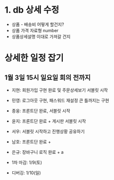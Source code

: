 # 1. db 상세 수정
- 상품 - 배송비 어떻게 할건지?
- 상품 가격 자료형 number
- 상품상세설명 이대로 가져갈 건지

# 상세한 일정 잡기
## 1월 3일 15시 일요일 회의 전까지
- 지현: 회원가입 구현 완료 및 주문상세보기 서블릿 시작
- 민영: 로그아웃 구현, 패스워드 재설정 큰 틀까지는 구현
- 종웅: 프론트단 완료, 서블릿 시작
- 윤지: 프론트단 완료 + 게시판 서블릿 시작
- 서우: 서블릿 시작하고 진행상황 공유하기
- 남호: 프론트단 완료 + 
- 은규: 장바구니 로직 완료 + a

- 1차 마감: 1/9(토)
- 디버깅: 1/10(일)